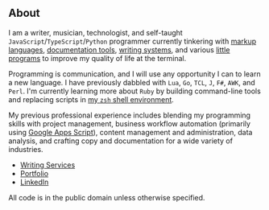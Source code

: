 ## About

I am a writer, musician, technologist, and self-taught `JavaScript`/`TypeScript`/`Python` programmer currently tinkering with [markup languages](https://github.com/unforswearing/todo_markup.js), [documentation tools](https://github.com/unforswearing/xdoc), [writing systems](https://github.com/unforswearing/poyml), and various [little programs](https://github.com/unforswearing?tab=repositories&q=&type=&language=shell) to improve my quality of life at the terminal. 

Programming is communication, and I will use any opportunity I can to learn a new language. I have previously dabbled with `Lua`, `Go`, `TCL`, `J`, `F#`, `AWK`, and `Perl`. I'm currently learning more about `Ruby` by building command-line tools and replacing scripts in [my `zsh` shell environment](https://github.com/unforswearing/zsh-config).

My previous professional experience includes blending my programming skills with project management, business workflow automation (primarily using [Google Apps Script](https://github.com/unforswearing?tab=repositories&q=gas)), content management and administration, data analysis, and crafting copy and documentation for a wide variety of industries. 

- [Writing Services](https://www.unforswearing.com/services)
- [Portfolio](https://unforswearing.com)
- [LinkedIn](https://linkedin.com/in/alvin-charity)

All code is in the public domain unless otherwise specified.
